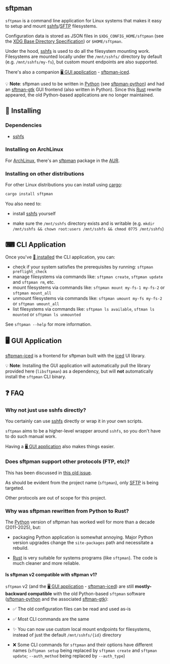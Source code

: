 ## sftpman

`sftpman` is a command line application for Linux systems that makes it easy to setup and mount [sshfs](https://github.com/libfuse/sshfs)/[SFTP](https://en.wikipedia.org/wiki/SSH_File_Transfer_Protocol) filesystems.

Configuration data is stored as JSON files in `$XDG_CONFIG_HOME/sftpman` (see the [XDG Base Directory Specification](https://specifications.freedesktop.org/basedir-spec/latest/)) or `$HOME/sftpman`.

Under the hood, [sshfs](https://github.com/libfuse/sshfs) is used to do all the filesystem mounting work.
Filesystems are mounted locally under the `/mnt/sshfs/` directory by default (e.g. `/mnt/sshfs/my-fs`), but custom mount endpoints are also supported.

There's also a companion [🖥️ GUI application](#-gui-application) - [sftpman-iced](https://github.com/spantaleev/sftpman-iced-rs).

💡 **Note**: sftpman used to be written in [Python](https://www.python.org/) (see [sftpman-python](https://github.com/spantaleev/sftpman-python)) and had an [sftman-gtk](https://github.com/spantaleev/sftpman-gtk) GUI frontend (also written in Python). Since this [Rust](https://www.rust-lang.org/) rewrite appeared, the old Python-based applications are no longer maintained.


## 🚀 Installing

### Dependencies

- [sshfs](https://github.com/libfuse/sshfs)

### Installing on ArchLinux

For [ArchLinux](http://www.archlinux.org/), there's an [sftpman](https://aur.archlinux.org/packages/sftpman) package in the [AUR](https://wiki.archlinux.org/title/Arch_User_Repository).

### Installing on other distributions

For other Linux distributions you can install using [cargo](https://doc.rust-lang.org/cargo/):

```sh
cargo install sftpman
```

You also need to:

- install [sshfs](https://github.com/libfuse/sshfs) yourself

- make sure the `/mnt/sshfs` directory exists and is writable (e.g. `mkdir /mnt/sshfs && chown root:users /mnt/sshfs && chmod 0775 /mnt/sshfs`)


## ⌨ CLI Application

Once you've [🚀 installed](#-installing) the CLI application, you can:

- check if your system satisfies the prerequisites by running: `sftpman preflight_check`
- manage filesystems via commands like: `sftpman create`, `sftpman update` and `sftpman rm`, etc.
- mount filesystems via commands like: `sftpman mount my-fs-1 my-fs-2` or `sftpman mount_all`
- unmount filesystems via commands like: `sftpman umount my-fs my-fs-2` or `sftpman umount_all`
- list filesystems via commands like: `sftpman ls available`, `sftman ls mounted` or `sftpman ls unmounted`

See `sftpman --help` for more information.


## 🖥️ GUI Application

[sftpman-iced](https://github.com/spantaleev/sftpman-iced-rs) is a frontend for sftpman built with the [iced](https://iced.rs/) UI library.

💡 **Note**: Installing the GUI application will automatically pull the library provided here (`libsftpman`) as a dependency, but will **not** automatically install the `sftpman` CLI binary.


## ❓ FAQ

### Why not just use sshfs directly?

You certainly can use [sshfs](https://github.com/libfuse/sshfs) directly or wrap it in your own scripts.

`sftpman` aims to be a higher-level wrapper around `sshfs`, so you don't have to do such manual work.

Having a [🖥️ GUI application](#-gui-application) also makes things easier.

### Does sftpman support other protocols (FTP, etc)?

This has been discussed in [this old issue](https://github.com/spantaleev/sftpman-python/issues/8).

As should be evident from the project name (`sftpman`), only [SFTP](https://en.wikipedia.org/wiki/SSH_File_Transfer_Protocol) is being targeted.

Other protocols are out of scope for this project.

### Why was sftpman rewritten from Python to Rust?

The [Python](https://www.python.org/) version of sftpman has worked well for more than a decade (2011-2025), but:

- packaging Python application is somewhat annoying. Major Python version upgrades change the `site-packages` path and necessitate a rebuild.

- [Rust](https://www.rust-lang.org/) is very suitable for systems programs (like `sftpman`). The code is much cleaner and more reliable.

#### Is sftpman v2 compatible with sftpman v1?

`sftpman` v2 (and the [🖥️ GUI application](#-gui-application) - [sftpman-iced](https://github.com/spantaleev/sftpman-iced-rs)) are still **mostly-backward compatible** with the old Python-based `sftpman` software ([sftpman-python](https://github.com/spantaleev/sftpman-python) and the associated [sftman-gtk](https://github.com/spantaleev/sftpman-gtk)):

- ✅ The old configuration files can be read and used as-is

- ✅ Most CLI commands are the same

- ✨ You can now use custom local mount endpoints for filesystems, instead of just the default `/mnt/sshfs/{id}` directory

- ❌ Some CLI commands for `sftpman` and their options have different names (`sftpman setup` being replaced by `sftpman create` and `sftpman update`; `--auth_method` being replaced by `--auth_type`)

